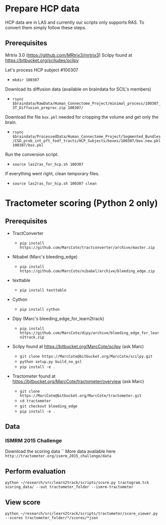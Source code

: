 # Prepare HCP data

HCP data are in LAS and currently our scripts only supports RAS. To convert them simply follow these steps.

## Prerequisites
Mrtrix 3.0 (https://github.com/MRtrix3/mrtrix3)
Scilpy found at https://bitbucket.org/sciludes/scilpy

Let's process HCP subject #100307
- `mkdir 100307`

Download its diffusion data (available on braindata for SCIL's members)
- `rsync $braindata/RawData/Human_Connectome_Project/minimal_process/100307_3T_Diffusion_preproc.zip 100307/`

Download the file `box.pkl` needed for cropping the volume and get only the brain.
- `rsync $braindata/ProcessedData/Human_Connectome_Project/Segmented_Bundles/CSD_prob_int_pft_fodf_tracts/HCP_Subjects/boxes/100307/box.new.pkl 100307/box.pkl`

Run the conversion script.
- `source las2ras_for_hcp.sh 100307`

If everything went right, clean temporary files.
- `source las2ras_for_hcp.sh 100307 clean`



# Tractometer scoring (Python 2 only)

## Prerequisites
- TractConverter
  - `pip install https://github.com/MarcCote/tractconverter/archive/master.zip`

- Nibabel (Marc's bleeding_edge)
  - `pip install https://github.com/MarcCote/nibabel/archive/bleeding_edge.zip`

- texttable
  - `pip install texttable`

- Cython
  - `pip install cython`

- Dipy (Marc's bleeding_edge_for_learn2track)
  - `pip install https://github.com/MarcCote/dipy/archive/bleeding_edge_for_learn2track.zip`

- Scilpy found at https://bitbucket.org/MarcCote/scilpy (ask Marc)
  - `git clone https://MarcCote@bitbucket.org/MarcCote/scilpy.git`
  - `python setup.py build_no_gsl`
  - `pip install -e .`

- Tractometer found at https://bitbucket.org/MarcCote/tractometer/overview (ask Marc)
  - `git clone https://MarcCote@bitbucket.org/MarcCote/tractometer.git`
  - `cd tractometer`
  - `git checkout bleeding_edge`
  - `pip install -e .`


## Data

### ISMRM 2015 Challenge
Download the scoring data ``
More data available here `http://tractometer.org/ismrm_2015_challenge/data`

## Perform evaluation
`python ~/research/src/learn2track/scripts/score.py tractogram.tck scoring_data/ --out tractometer_folder --ismrm-tractometer`

## View score
`python ~/research/src/learn2track/scripts/tractometer/score_viewer.py --scores tractometer_folder/*/scores/*json`
